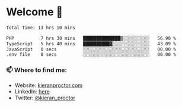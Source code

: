 # Welcome 🦘

<!--START_SECTION:waka-->

```txt
Total Time: 13 hrs 10 mins

PHP          7 hrs 30 mins   ██████████████▒░░░░░░░░░░   56.90 %
TypeScript   5 hrs 40 mins   ██████████▓░░░░░░░░░░░░░░   43.09 %
JavaScript   0 secs          ░░░░░░░░░░░░░░░░░░░░░░░░░   00.00 %
.env file    0 secs          ░░░░░░░░░░░░░░░░░░░░░░░░░   00.00 %
```

<!--END_SECTION:waka-->

### 📫 Where to find me:

-   Website: [kieranproctor.com](https://kieranproctor.com/)
-   LinkedIn: [here](https://www.linkedin.com/in/kieran-proctor-086b5a159/)
-   Twitter: [@kieran_proctor](https://twitter.com/kieran_proctor)
